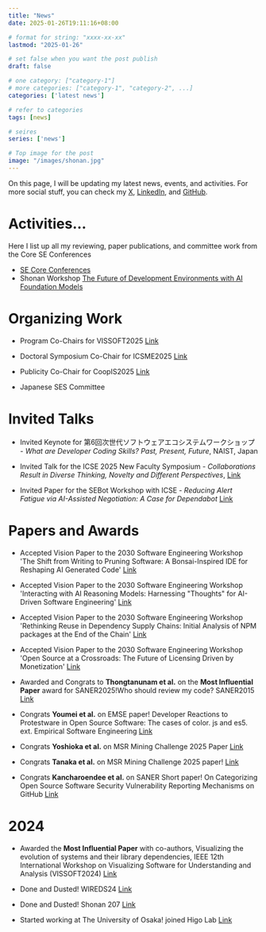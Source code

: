 ```yaml
---
title: "News"
date: 2025-01-26T19:11:16+08:00

# format for string: "xxxx-xx-xx"
lastmod: "2025-01-26"

# set false when you want the post publish
draft: false

# one category: ["category-1"] 
# more categories: ["category-1", "category-2", ...]
categories: ['latest news']

# refer to categories
tags: [news]

# seires
series: ['news']

# Top image for the post
image: "/images/shonan.jpg"
---
```


<!--more-->

On this page, I will be updating my latest news, events, and activities.
For more social stuff, you can check my [X](https://x.com/Augaiko), [LinkedIn](https://www.linkedin.com/in/raula-gaikovina-kula-70b75545/), and [GitHub](https://github.com/raux).

# Activities...

Here I list up all my reviewing, paper publications, and committee work from the Core SE Conferences

- [SE Core Conferences](https://conf.researchr.org/profile/raulakula)
- Shonan Workshop [The Future of Development Environments with AI Foundation Models](https://shonan.nii.ac.jp/seminars/222/)

# Organizing Work

- Program Co-Chairs for VISSOFT2025 [Link](https://vissoft.io/2025/)

- Doctoral Symposium Co-Chair for ICSME2025 [Link](https://conf.researchr.org/track/icsme-2025/icsme-2025-doctoral-symposium)

- Publicity Co-Chair for CoopIS2025 [Link](https://coopis.scitevents.org/)

- Japanese SES Committee

# Invited Talks

- Invited Keynote for 第6回次世代ソフトウェアエコシステムワークショップ - *What are Developer Coding Skills? Past, Present, Future*, NAIST, Japan

- Invited Talk for the ICSE 2025 New Faculty Symposium - *Collaborations Result in Diverse Thinking, Novelty and Different Perspectives*, [Link](https://conf.researchr.org/track/icse-2025/icse-2025-new-faculty-symposium#program)


- Invited Paper for the SEBot Workshop with ICSE - *Reducing Alert Fatigue via AI-Assisted Negotiation: A Case for Dependabot* [Link](https://sebot.github.io/)


# Papers and Awards 

- Accepted Vision Paper to the 2030 Software Engineering Workshop 'The Shift from Writing to Pruning Software: A Bonsai-Inspired IDE for Reshaping AI Generated Code'   [Link](https://arxiv.org/abs/2503.02833)

- Accepted Vision Paper to the 2030 Software Engineering Workshop 'Interacting with AI Reasoning Models: Harnessing "Thoughts" for AI-Driven Software Engineering'   [Link](https://arxiv.org/abs/2503.00483)

- Accepted Vision Paper to the 2030 Software Engineering Workshop 'Rethinking Reuse in Dependency Supply Chains: Initial Analysis of NPM packages at the End of the Chain'   [Link](https://arxiv.org/abs/2503.02804)

- Accepted Vision Paper to the 2030 Software Engineering Workshop 'Open Source at a Crossroads: The Future of Licensing Driven by Monetization'   [Link](https://arxiv.org/abs/2503.02817)

- Awarded and Congrats to **Thongtanunam et al.** on the  **Most Influential Paper** award for SANER2025!Who should review my code? SANER2015 [Link](https://x.com/SANERconf/status/1897663586635247676)

- Congrats **Youmei et al.** on EMSE paper! Developer Reactions to Protestware in Open Source Software: The cases of color. js and es5. ext. Empirical Software Engineering [Link](https://link.springer.com/article/10.1007/s10664-024-10599-6)

- Congrats **Yoshioka et al.** on MSR Mining Challenge 2025 Paper [Link](https://2025.msrconf.org/track/msr-2025-mining-challenge)

- Congrats **Tanaka et al.** on MSR Mining Challenge 2025 paper! [Link](https://2025.msrconf.org/track/msr-2025-mining-challenge)

- Congrats **Kancharoendee et al.** on SANER Short paper! On Categorizing Open Source Software Security
Vulnerability Reporting Mechanisms on GitHub [Link](https://arxiv.org/abs/2502.07395)


# 2024 

- Awarded the **Most Influential Paper** with co-authors, Visualizing the evolution of systems and their library dependencies, IEEE 12th International Workshop on Visualizing Software for Understanding and Analysis (VISSOFT2024) [Link](https://sel.ist.osaka-u.ac.jp/topics/award_VISSOFT2024_raula/index.html.en) 

- Done and Dusted!  WIREDS24 [Link](https://wireds2024.github.io/)

- Done and Dusted! Shonan 207 [Link](https://shonan.nii.ac.jp/seminars/207/)

- Started working at The University of Osaka! joined Higo Lab [Link](https://sel.ist.osaka-u.ac.jp/)